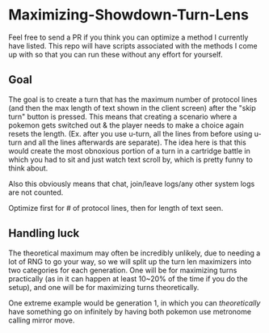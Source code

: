# Maximizing-Showdown-Turn-Lens
Feel free to send a PR if you think you can optimize a method I currently have listed. This repo will have scripts associated with the methods I come up with so that you can run these without any effort for yourself.

## Goal
The goal is to create a turn that has the maximum number of protocol lines (and then the max length of text shown in the client screen) after the "skip turn" button is pressed. This means that creating a scenario where a pokemon gets switched out & the player needs to make a choice again resets the length. (Ex. after you use u-turn, all the lines from before using u-turn and all the lines afterwards are separate). The idea here is that this would create the most obnoxious portion of a turn in a cartridge battle in which you had to sit and just watch text scroll by, which is pretty funny to think about.

Also this obviously means that chat, join/leave logs/any other system logs are not counted.

Optimize first for # of protocol lines, then for length of text seen.


## Handling luck
The theoretical maximum may often be incredibly unlikely, due to needing a lot of RNG to go your way, so we will split up the turn len maximizers into two categories for each generation. One will be for maximizing turns practically (as in it can happen at least 10~20% of the time if you do the setup), and one will be for maximizing turns theoretically.

One extreme example would be generation 1, in which you can *theoretically* have something go on infinitely by having both pokemon use metronome calling mirror move.
